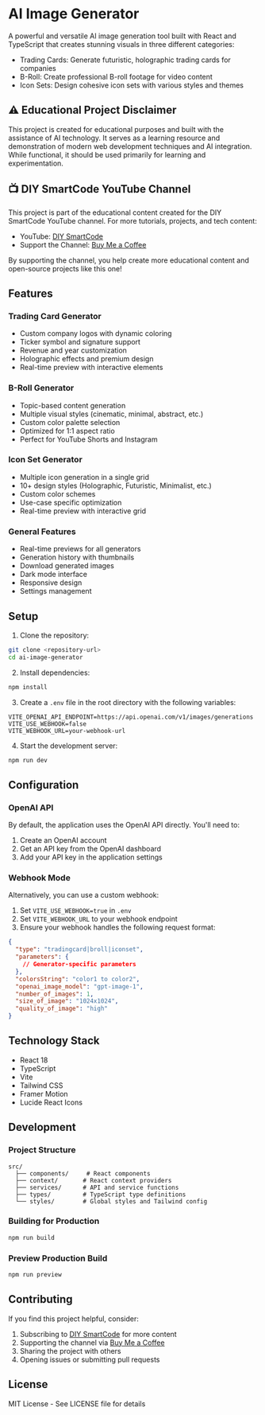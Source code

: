 # AI Image Generator

A powerful and versatile AI image generation tool built with React and TypeScript that creates stunning visuals in three different categories:

- Trading Cards: Generate futuristic, holographic trading cards for companies
- B-Roll: Create professional B-roll footage for video content
- Icon Sets: Design cohesive icon sets with various styles and themes

## ⚠️ Educational Project Disclaimer

This project is created for educational purposes and built with the assistance of AI technology. It serves as a learning resource and demonstration of modern web development techniques and AI integration. While functional, it should be used primarily for learning and experimentation.

## 📺 DIY SmartCode YouTube Channel

This project is part of the educational content created for the DIY SmartCode YouTube channel. For more tutorials, projects, and tech content:

- YouTube: [DIY SmartCode](https://www.youtube.com/@DIYSmartCode)
- Support the Channel: [Buy Me a Coffee](https://buymeacoffee.com/diy_smartcode)

By supporting the channel, you help create more educational content and open-source projects like this one!

## Features

### Trading Card Generator
- Custom company logos with dynamic coloring
- Ticker symbol and signature support
- Revenue and year customization
- Holographic effects and premium design
- Real-time preview with interactive elements

### B-Roll Generator
- Topic-based content generation
- Multiple visual styles (cinematic, minimal, abstract, etc.)
- Custom color palette selection
- Optimized for 1:1 aspect ratio
- Perfect for YouTube Shorts and Instagram

### Icon Set Generator
- Multiple icon generation in a single grid
- 10+ design styles (Holographic, Futuristic, Minimalist, etc.)
- Custom color schemes
- Use-case specific optimization
- Real-time preview with interactive grid

### General Features
- Real-time previews for all generators
- Generation history with thumbnails
- Download generated images
- Dark mode interface
- Responsive design
- Settings management

## Setup

1. Clone the repository:
```bash
git clone <repository-url>
cd ai-image-generator
```

2. Install dependencies:
```bash
npm install
```

3. Create a `.env` file in the root directory with the following variables:
```env
VITE_OPENAI_API_ENDPOINT=https://api.openai.com/v1/images/generations
VITE_USE_WEBHOOK=false
VITE_WEBHOOK_URL=your-webhook-url
```

4. Start the development server:
```bash
npm run dev
```

## Configuration

### OpenAI API
By default, the application uses the OpenAI API directly. You'll need to:
1. Create an OpenAI account
2. Get an API key from the OpenAI dashboard
3. Add your API key in the application settings

### Webhook Mode
Alternatively, you can use a custom webhook:
1. Set `VITE_USE_WEBHOOK=true` in `.env`
2. Set `VITE_WEBHOOK_URL` to your webhook endpoint
3. Ensure your webhook handles the following request format:
```json
{
  "type": "tradingcard|broll|iconset",
  "parameters": {
    // Generator-specific parameters
  },
  "colorsString": "color1 to color2",
  "openai_image_model": "gpt-image-1",
  "number_of_images": 1,
  "size_of_image": "1024x1024",
  "quality_of_image": "high"
}
```

## Technology Stack

- React 18
- TypeScript
- Vite
- Tailwind CSS
- Framer Motion
- Lucide React Icons

## Development

### Project Structure
```
src/
  ├── components/     # React components
  ├── context/       # React context providers
  ├── services/      # API and service functions
  ├── types/         # TypeScript type definitions
  └── styles/        # Global styles and Tailwind config
```

### Building for Production
```bash
npm run build
```

### Preview Production Build
```bash
npm run preview
```

## Contributing

If you find this project helpful, consider:
1. Subscribing to [DIY SmartCode](https://www.youtube.com/@DIYSmartCode) for more content
2. Supporting the channel via [Buy Me a Coffee](https://buymeacoffee.com/diy_smartcode)
3. Sharing the project with others
4. Opening issues or submitting pull requests

## License

MIT License - See LICENSE file for details